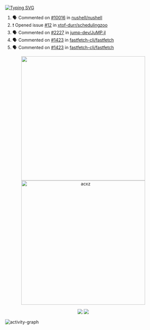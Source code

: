 [![Typing SVG](https://readme-typing-svg.herokuapp.com?size=16&color=AFFFA3&multiline=true&height=75&lines=contributing+to+robotics%2Fae%2Fml%2Fgpu;packaging+it+for+archlinux;ricer)](https://git.io/typing-svg)

<!--START_SECTION:activity-->
1. 🗣 Commented on [#10016](https://github.com/nushell/nushell/issues/10016#issuecomment-3276519105) in [nushell/nushell](https://github.com/nushell/nushell)
2. ❗ Opened issue [#12](https://github.com/xtof-durr/schedulingzoo/issues/12) in [xtof-durr/schedulingzoo](https://github.com/xtof-durr/schedulingzoo)
3. 🗣 Commented on [#2227](https://github.com/jump-dev/JuMP.jl/issues/2227#issuecomment-2988092925) in [jump-dev/JuMP.jl](https://github.com/jump-dev/JuMP.jl)
4. 🗣 Commented on [#1423](https://github.com/fastfetch-cli/fastfetch/issues/1423#issuecomment-2510380358) in [fastfetch-cli/fastfetch](https://github.com/fastfetch-cli/fastfetch)
5. 🗣 Commented on [#1423](https://github.com/fastfetch-cli/fastfetch/issues/1423#issuecomment-2510378906) in [fastfetch-cli/fastfetch](https://github.com/fastfetch-cli/fastfetch)
<!--END_SECTION:activity-->

<p align="center">
  <img width="400em" src=https://github-readme-stats.vercel.app/api?username=acxz&include_all_commits=true&show_icons=true />
  <img width="400em" src="https://github-readme-streak-stats.herokuapp.com/?user=acxz&" alt="acxz" />
</p>

<p align="center">
  <img src=https://github-readme-stats.vercel.app/api/top-langs/?username=acxz&layout=compact />
  <img src=https://github-profile-trophy.vercel.app/?username=acxz&row=2&column=4 />
</p>

![activity-graph](https://github-readme-activity-graph.vercel.app/graph?username=acxz&bg_color=053c4a&color=ffffff&line=76c533&point=8f2fe1&area=true&hide_border=true&hide_title=true)
